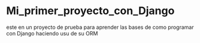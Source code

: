 # Mi_primer_proyecto_con_Django
este en un proyecto de prueba para aprender las bases de como programar con Django haciendo usu de su ORM 
